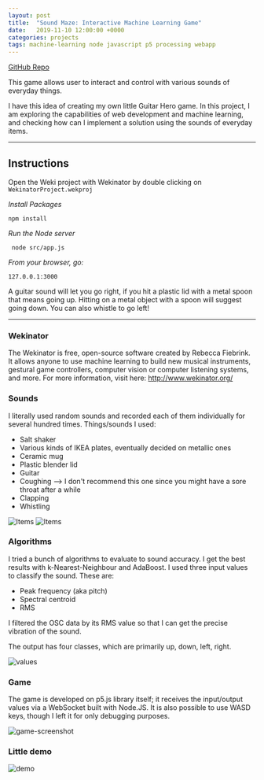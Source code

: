 ```yaml
---
layout: post
title:  "Sound Maze: Interactive Machine Learning Game"
date:   2019-11-10 12:00:00 +0000
categories: projects
tags: machine-learning node javascript p5 processing webapp
---
```


[GitHub Repo](https://github.com/gokhj/CreativeML-Maze-Game)

This game allows user to interact and control with various sounds of everyday things.

I have this idea of creating my own little Guitar Hero game. In this project, I am exploring the capabilities of web development and machine learning, and checking how can I implement a solution using the sounds of everyday items.

---

## Instructions

Open the Weki project with Wekinator by double clicking on ```WekinatorProject.wekproj```

*Install Packages*

```npm install```

*Run the Node server*

``` node src/app.js```

*From your browser, go:*

```127.0.0.1:3000```

A guitar sound will let you go right, if you hit a plastic lid with a metal spoon that means going up. Hitting on a metal object with a spoon will suggest going down. You can also whistle to go left!

---

### Wekinator
The Wekinator is free, open-source software created by Rebecca Fiebrink. It allows anyone to use machine learning to build new musical instruments, gestural game controllers, computer vision or computer listening systems, and more.
For more information, visit here: http://www.wekinator.org/

### Sounds
I literally used random sounds and recorded each of them individually for several hundred times.
Things/sounds I used:
* Salt shaker
* Various kinds of IKEA plates, eventually decided on metallic ones
* Ceramic mug
* Plastic blender lid
* Guitar
* Coughing --> I don't recommend this one since you might have a sore throat after a while
* Clapping
* Whistling

![Items](/assets/sound-maze/items.png)
![Items](/assets/sound-maze/items2.jpg)

### Algorithms

I tried a bunch of algorithms to evaluate to sound accuracy. I get the best results with k-Nearest-Neighbour and AdaBoost.
I used three input values to classify the sound. These are:

* Peak frequency (aka pitch)
* Spectral centroid
* RMS

I filtered the OSC data by its RMS value so that I can get the precise vibration of the sound.

The output has four classes, which are primarily up, down, left, right.

![values](/assets/sound-maze/osc.png)

### Game

The game is developed on p5.js library itself; it receives the input/output values via a WebSocket built with Node.JS. It is also possible to use WASD keys, though I left it for only debugging purposes.

![game-screenshot](/assets/sound-maze/game.png)

### Little demo

![demo](https://media.giphy.com/media/TILT3uJJvLr8tFBf3X/giphy.gif)
